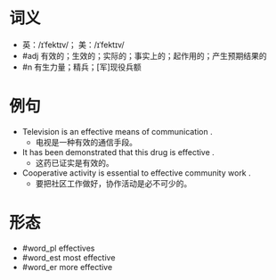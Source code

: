 # 词义
- 英：/ɪˈfektɪv/； 美：/ɪˈfektɪv/
- #adj 有效的；生效的；实际的；事实上的；起作用的；产生预期结果的
- #n 有生力量；精兵；[军]现役兵额
# 例句
- Television is an effective means of communication .
	- 电视是一种有效的通信手段。
- It has been demonstrated that this drug is effective .
	- 这药已证实是有效的。
- Cooperative activity is essential to effective community work .
	- 要把社区工作做好，协作活动是必不可少的。
# 形态
- #word_pl effectives
- #word_est most effective
- #word_er more effective
